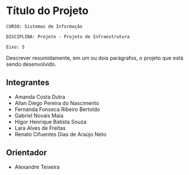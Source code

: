 # Título do Projeto

`CURSO: Sistemas de Informação`

`DISCIPLINA: Projeto - Projeto de Infraestrutura`

`Eixo: 5`

Descrever resumidamente, em um ou dois parágrafos, o projeto que está sendo desenvolvido.

## Integrantes

* Amanda Costa Dutra 
* Allan Diego Pereira do Nascimento 
* Fernanda Fonseca Ribeiro Bertoldo 
* Gabriel Novais Maia  
* Higor Henrique Batista Souza
* Lara Alves de Freitas
* Renato Cifuentes Dias de Araújo Neto 

## Orientador

* Alexandre Teixeira


